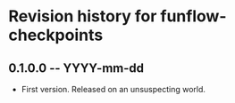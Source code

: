 # Revision history for funflow-checkpoints

## 0.1.0.0  -- YYYY-mm-dd

* First version. Released on an unsuspecting world.

